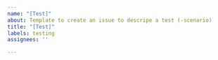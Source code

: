 ```yaml
---
name: "[Test]"
about: Template to create an issue to descripe a test (-scenario)
title: "[Test]"
labels: testing
assignees: ''

---
```



